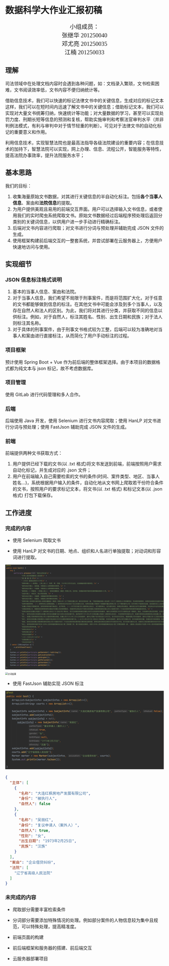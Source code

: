 # 数据科学大作业汇报初稿

<center><div style="font-family:华文中宋;font-size:14pt;">
    小组成员：<br>
    张继华 201250040<br>
    邓尤亮 201250035<br>
    江楠 201250033
</div></center>

## 理解

司法领域中在处理文档内容时会遇到各种问题，如：文档录入繁琐，文书检索困难，文书阅读效率低，文书内容不便归纳统计等。

借助信息技术，我们可以快速的标记法律文书中的关键信息，生成对应的标记文本这样，我们可以在短时间内迅速了解文书中的关键信息；借助标记文本，我们可以实现对大量文书统筹归纳，快速统计等功能；对大量数据的学习，甚至可以实现处罚力度、刑期长短等信息的预测和复核，帮助实施审判和考察法官审判水平（并非判例法模式，有利与审判中对于情节轻重的判断）。可见对于法律文书的自动化标记的重要意义和作用。

利用信息技术，实现智慧法院也是最高法指导各级法院建设的重要内容；在信息技术的加持下，智慧法院可以实现，网上办理、信息、流程公开，智能服务等特性，提高法院办事效率，提升法院服务水平；

## 基本思路

我们的目标：

1. 收集海量原始文书数据，对其进行关键信息的半自动化标注。包括**各个当事人信息**、案由和**法院信息**的提取。
2. 为用户提供美观且易用的前端交互界面。用户可以选择输入文书信息，或者使用我们的实时爬虫系统爬取文书。原始文书数据经过后端程序预处理后返回分类别的关键词信息，以供用户进一步手动进行精确标注。
3. 后端对文书内容进行爬取；对文书进行分词与预处理并辅助完成 JSON 文件的生成。
4. 使用框架构建前后端交互的一整套系统，并尝试部署在云服务器上，方便用户快速地访问与使用。

## 实现细节

###  JSON 信息标注格式说明

1. 基本的当事人信息、案由和法院。
2. 对于当事人信息，我们希望不局限于刑事案件，而是将范围扩大化，对于任意的文书都能够做到信息的标注。在其他文书中可能会涉及到多个当事人，以及存在自然人和法人的区别。为此，我们将对其进行分类，并获取不同的信息以供标注。例如，对于自然人，标注其姓名、性别、出生日期和民族；对于法人则标注其名称。
3. 对于具体的刑事案件，由于刑事文书格式较为工整，后端可以较为准确地对当事人和案由进行直接标注，从而简化了用户手动标注的过程。

### 项目框架

预计使用 Spring Boot + Vue 作为前后端的整体框架选择。由于本项目的数据格式都为纯文本与 json 标记，故不考虑数据库。

### 项目管理

使用 GitLab 进行代码管理和多人合作。

### 后端

后端使用 Java 开发，使用 Selenium 进行文书内容爬取；使用 HanLP 对文书进行分词与预处理；使用 FastJson 辅助完成 JSON 文件的生成。

### 前端

前端提供两种文书获取方式：

1. 用户提供已经下载的文书(以 .txt 格式)将文书发送到前端，前端按照用户需求自动化标记，并生成对应的 .json 文件；
2. 用户在前端输入自己需要检索的文书的条件(时间、案件类型、地区、当事人姓名...)，系统根据用户输入的条件，自动化地从文书网上爬取若干份符合条件的文书，按照用户的要求标记文本，将文书(以 .txt 格式) 和标记文本(以 .json 格式) 打包下载保存。

## 工作进度

### 完成的内容

- 使用 Selenium 爬取文书

- 使用 HanLP 对文书的日期、地点、组织和人名进行单独提取；对动词和形容词进行提取。

<img src="汇报初稿.assets\image-20211206214745544.png" alt="分词程序展示" style="zoom: 50%;" />

<img src="C:\Users\Lenovo\Sync\Study\大二上\DataScience\Project\test2\project-report-draft\汇报初稿.assets\image-20211206214902954.png" alt="分词结果" style="zoom:48%;" />

- 使用 FastJson 辅助实现 JSON 标注

<img src="汇报初稿.assets\image-20211206215031456.png" alt="image-20211206215031456" style="zoom: 50%;" />

```json
{
  "主体": [
    {
      "名称": "大连红枫房地产发展有限公司",
      "身份": "被执行人",
      "自然人": false
    },
    {
      "名称": "吴丽红",
      "身份": "复议申请人（案外人）",
      "自然人": true,
      "性别": "女",
      "出生日期": "1973年2月25日",
      "民族": "汉族"
    }
  ],
  "案由": "企业借贷纠纷",
  "法院": [
    "辽宁省高级人民法院"
  ]
}
```



### 未完成的内容

- 爬取部分需要丰富检索条件

- 分词部分需要添加特殊情况的处理。例如部分案件的人物信息较为集中且规范，可以特殊处理，提高精准度。

- 前端页面的构建

- 前后端框架和服务器的搭建、前后端交互

- 云服务器部署项目